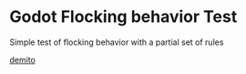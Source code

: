 # Godot Flocking behavior Test

Simple test of flocking behavior with a partial set of rules

[demito](https://github.com/elmarcoh/godot-dumb-boids/assets/134430/b71c21bd-c3a0-4176-a353-c3be34a3505a.mp4)
